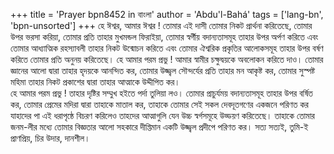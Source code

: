 +++
title = 'Prayer bpn8452 in বাংলা'
author = 'Abdu'l-Bahá'
tags = ['lang-bn', 'bpn-unsorted']
+++
হে ঈশ্বর, আমার ঈশ্বর ! তোমার এই দাসী তোমার নিকট প্রার্থনা করিতেছে, তোমার উপর ভরসা করিয়া, তোমার প্রতি তাহার মুখমন্ডল ফিরাইয়া, তোমার স্বর্গীয় বদান্যতাসমূহ তাহার উপর অর্পণ করিতে এবং তোমার আধ্যাত্মিক রহস্যাবলী তাহার নিকট উন্মোচন করিতে এবং তোমার ঐশ্বরিক প্রকৃতির আলোকসমূহ তাহার উপর বর্ষণ করিতে তোমার প্রতি অনুনয় করিতেছে। 
	 হে আমার পরম প্রভু ! আমার স্বামীর চক্ষুদ্বয়কে অবলোকন করিতে দাও। তোমার জ্ঞানের আলো দ্বারা তাহার হৃদয়কে আনন্দিত কর, তোমার উজ্জ্বল সৌন্দর্যের প্রতি তাহার মন আকৃষ্ট কর, তোমার সুস্পষ্ট মহিমা তাহার নিকট প্রকাশের দ্বারা তাহার আত্মাকে উদ্দীপিত কর।  
	 হে আমার পরম প্রভু ! তাহার দৃষ্টির সম্মুখ হইতে পর্দা তুলিয়া লও। তোমার প্রাচুর্যময় বদান্যতাসমূহ তাহার উপর বর্ষিত কর, তোমার প্রেমের মদিরা দ্বারা তাহাকে মাতাল কর, তাহাকে তোমার সেই সকল দেবদূতগণের একজনে পরিণত কর যাহাদের পা এই ধরাপৃষ্ঠে বিচরণ করিলেও তাহদের আত্মাগুলি যেন উচ্চ স্বর্গসমূহে উড্ডয়ণ করিতেছে। তাহাকে তোমার জনম-লীর মধ্যে তোমার বিজ্ঞতার আলো সহকারে দীপ্তিমান একটি উজ্জ্বল প্রদীপে পরিণত কর।
	সত্য সত্যই, তুমি-ই প্রাণপ্রিয়, চির উদার, দানশীল।
